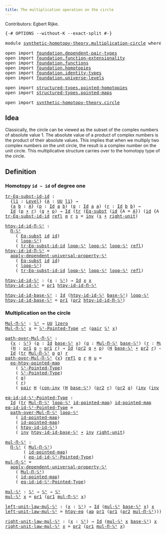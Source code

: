 ```yaml
---
title: The multiplication operation on the circle
---
```


Contributors: Egbert Rijke.

<pre class="Agda"><a id="97" class="Symbol">{-#</a> <a id="101" class="Keyword">OPTIONS</a> <a id="109" class="Pragma">--without-K</a> <a id="121" class="Pragma">--exact-split</a> <a id="135" class="Symbol">#-}</a>

<a id="140" class="Keyword">module</a> <a id="147" href="synthetic-homotopy-theory.multiplication-circle.html" class="Module">synthetic-homotopy-theory.multiplication-circle</a> <a id="195" class="Keyword">where</a>

<a id="202" class="Keyword">open</a> <a id="207" class="Keyword">import</a> <a id="214" href="foundation.dependent-pair-types.html" class="Module">foundation.dependent-pair-types</a>
<a id="246" class="Keyword">open</a> <a id="251" class="Keyword">import</a> <a id="258" href="foundation.function-extensionality.html" class="Module">foundation.function-extensionality</a>
<a id="293" class="Keyword">open</a> <a id="298" class="Keyword">import</a> <a id="305" href="foundation.functions.html" class="Module">foundation.functions</a>
<a id="326" class="Keyword">open</a> <a id="331" class="Keyword">import</a> <a id="338" href="foundation.homotopies.html" class="Module">foundation.homotopies</a>
<a id="360" class="Keyword">open</a> <a id="365" class="Keyword">import</a> <a id="372" href="foundation.identity-types.html" class="Module">foundation.identity-types</a>
<a id="398" class="Keyword">open</a> <a id="403" class="Keyword">import</a> <a id="410" href="foundation.universe-levels.html" class="Module">foundation.universe-levels</a>

<a id="438" class="Keyword">open</a> <a id="443" class="Keyword">import</a> <a id="450" href="structured-types.pointed-homotopies.html" class="Module">structured-types.pointed-homotopies</a>
<a id="486" class="Keyword">open</a> <a id="491" class="Keyword">import</a> <a id="498" href="structured-types.pointed-maps.html" class="Module">structured-types.pointed-maps</a>

<a id="529" class="Keyword">open</a> <a id="534" class="Keyword">import</a> <a id="541" href="synthetic-homotopy-theory.circle.html" class="Module">synthetic-homotopy-theory.circle</a>
</pre>
## Idea

Classically, the circle can be viewed as the subset of the complex numbers of absolute value 1. The absolute value of a product of complex numbers is the product of their absolute values. This implies that when we multiply two complex numbers on the unit circle, the result is a complex number on the unit circle. This multiplicative structure carries over to the homotopy type of the circle.

## Definition

### Homotopy `id ~ id` of degree one

<pre class="Agda"><a id="tr-Eq-subst-id-id"></a><a id="1043" href="synthetic-homotopy-theory.multiplication-circle.html#1043" class="Function">tr-Eq-subst-id-id</a> <a id="1061" class="Symbol">:</a>
  <a id="1065" class="Symbol">{</a><a id="1066" href="synthetic-homotopy-theory.multiplication-circle.html#1066" class="Bound">l1</a> <a id="1069" class="Symbol">:</a> <a id="1071" href="Agda.Primitive.html#597" class="Postulate">Level</a><a id="1076" class="Symbol">}</a> <a id="1078" class="Symbol">{</a><a id="1079" href="synthetic-homotopy-theory.multiplication-circle.html#1079" class="Bound">A</a> <a id="1081" class="Symbol">:</a> <a id="1083" href="foundation-core.universe-levels.html#235" class="Primitive">UU</a> <a id="1086" href="synthetic-homotopy-theory.multiplication-circle.html#1066" class="Bound">l1</a><a id="1088" class="Symbol">}</a> <a id="1090" class="Symbol">→</a>
  <a id="1094" class="Symbol">{</a><a id="1095" href="synthetic-homotopy-theory.multiplication-circle.html#1095" class="Bound">a</a> <a id="1097" href="synthetic-homotopy-theory.multiplication-circle.html#1097" class="Bound">b</a> <a id="1099" class="Symbol">:</a> <a id="1101" href="synthetic-homotopy-theory.multiplication-circle.html#1079" class="Bound">A</a><a id="1102" class="Symbol">}</a> <a id="1104" class="Symbol">(</a><a id="1105" href="synthetic-homotopy-theory.multiplication-circle.html#1105" class="Bound">p</a> <a id="1107" class="Symbol">:</a> <a id="1109" href="foundation-core.identity-types.html#1767" class="Datatype">Id</a> <a id="1112" href="synthetic-homotopy-theory.multiplication-circle.html#1095" class="Bound">a</a> <a id="1114" href="synthetic-homotopy-theory.multiplication-circle.html#1097" class="Bound">b</a><a id="1115" class="Symbol">)</a> <a id="1117" class="Symbol">(</a><a id="1118" href="synthetic-homotopy-theory.multiplication-circle.html#1118" class="Bound">q</a> <a id="1120" class="Symbol">:</a> <a id="1122" href="foundation-core.identity-types.html#1767" class="Datatype">Id</a> <a id="1125" href="synthetic-homotopy-theory.multiplication-circle.html#1095" class="Bound">a</a> <a id="1127" href="synthetic-homotopy-theory.multiplication-circle.html#1095" class="Bound">a</a><a id="1128" class="Symbol">)</a> <a id="1130" class="Symbol">(</a><a id="1131" href="synthetic-homotopy-theory.multiplication-circle.html#1131" class="Bound">r</a> <a id="1133" class="Symbol">:</a> <a id="1135" href="foundation-core.identity-types.html#1767" class="Datatype">Id</a> <a id="1138" href="synthetic-homotopy-theory.multiplication-circle.html#1097" class="Bound">b</a> <a id="1140" href="synthetic-homotopy-theory.multiplication-circle.html#1097" class="Bound">b</a><a id="1141" class="Symbol">)</a> <a id="1143" class="Symbol">→</a>
  <a id="1147" href="foundation-core.identity-types.html#1767" class="Datatype">Id</a> <a id="1150" class="Symbol">(</a><a id="1151" href="synthetic-homotopy-theory.multiplication-circle.html#1105" class="Bound">p</a> <a id="1153" href="foundation-core.identity-types.html#2425" class="Function Operator">∙</a> <a id="1155" href="synthetic-homotopy-theory.multiplication-circle.html#1131" class="Bound">r</a><a id="1156" class="Symbol">)</a> <a id="1158" class="Symbol">(</a><a id="1159" href="synthetic-homotopy-theory.multiplication-circle.html#1118" class="Bound">q</a> <a id="1161" href="foundation-core.identity-types.html#2425" class="Function Operator">∙</a> <a id="1163" href="synthetic-homotopy-theory.multiplication-circle.html#1105" class="Bound">p</a><a id="1164" class="Symbol">)</a> <a id="1166" class="Symbol">→</a> <a id="1168" href="foundation-core.identity-types.html#1767" class="Datatype">Id</a> <a id="1171" class="Symbol">(</a><a id="1172" href="foundation-core.identity-types.html#5702" class="Function">tr</a> <a id="1175" class="Symbol">(</a><a id="1176" href="synthetic-homotopy-theory.circle.html#6613" class="Function">Eq-subst</a> <a id="1185" class="Symbol">(</a><a id="1186" href="foundation-core.functions.html#322" class="Function">id</a> <a id="1189" class="Symbol">{</a><a id="1190" class="Argument">A</a> <a id="1192" class="Symbol">=</a> <a id="1194" href="synthetic-homotopy-theory.multiplication-circle.html#1079" class="Bound">A</a><a id="1195" class="Symbol">})</a> <a id="1198" class="Symbol">(</a><a id="1199" href="foundation-core.functions.html#322" class="Function">id</a> <a id="1202" class="Symbol">{</a><a id="1203" class="Argument">A</a> <a id="1205" class="Symbol">=</a> <a id="1207" href="synthetic-homotopy-theory.multiplication-circle.html#1079" class="Bound">A</a><a id="1208" class="Symbol">}))</a> <a id="1212" href="synthetic-homotopy-theory.multiplication-circle.html#1105" class="Bound">p</a> <a id="1214" href="synthetic-homotopy-theory.multiplication-circle.html#1118" class="Bound">q</a><a id="1215" class="Symbol">)</a> <a id="1217" href="synthetic-homotopy-theory.multiplication-circle.html#1131" class="Bound">r</a>
<a id="1219" href="synthetic-homotopy-theory.multiplication-circle.html#1043" class="Function">tr-Eq-subst-id-id</a> <a id="1237" href="foundation-core.identity-types.html#1820" class="InductiveConstructor">refl</a> <a id="1242" href="synthetic-homotopy-theory.multiplication-circle.html#1242" class="Bound">q</a> <a id="1244" href="synthetic-homotopy-theory.multiplication-circle.html#1244" class="Bound">r</a> <a id="1246" href="synthetic-homotopy-theory.multiplication-circle.html#1246" class="Bound">s</a> <a id="1248" class="Symbol">=</a> <a id="1250" href="foundation-core.identity-types.html#2729" class="Function">inv</a> <a id="1254" class="Symbol">(</a><a id="1255" href="synthetic-homotopy-theory.multiplication-circle.html#1246" class="Bound">s</a> <a id="1257" href="foundation-core.identity-types.html#2425" class="Function Operator">∙</a> <a id="1259" href="foundation-core.identity-types.html#3074" class="Function">right-unit</a><a id="1269" class="Symbol">)</a>

<a id="htpy-id-id-Π-𝕊¹"></a><a id="1272" href="synthetic-homotopy-theory.multiplication-circle.html#1272" class="Function">htpy-id-id-Π-𝕊¹</a> <a id="1288" class="Symbol">:</a>
  <a id="1292" href="synthetic-homotopy-theory.circle.html#13273" class="Function">Π-𝕊¹</a>
    <a id="1301" class="Symbol">(</a> <a id="1303" href="synthetic-homotopy-theory.circle.html#6613" class="Function">Eq-subst</a> <a id="1312" href="foundation-core.functions.html#322" class="Function">id</a> <a id="1315" href="foundation-core.functions.html#322" class="Function">id</a><a id="1317" class="Symbol">)</a>
    <a id="1323" class="Symbol">(</a> <a id="1325" href="synthetic-homotopy-theory.circle.html#12197" class="Postulate">loop-𝕊¹</a><a id="1332" class="Symbol">)</a>
    <a id="1338" class="Symbol">(</a> <a id="1340" href="synthetic-homotopy-theory.multiplication-circle.html#1043" class="Function">tr-Eq-subst-id-id</a> <a id="1358" href="synthetic-homotopy-theory.circle.html#12197" class="Postulate">loop-𝕊¹</a> <a id="1366" href="synthetic-homotopy-theory.circle.html#12197" class="Postulate">loop-𝕊¹</a> <a id="1374" href="synthetic-homotopy-theory.circle.html#12197" class="Postulate">loop-𝕊¹</a> <a id="1382" href="foundation-core.identity-types.html#1820" class="InductiveConstructor">refl</a><a id="1386" class="Symbol">)</a>
<a id="1388" href="synthetic-homotopy-theory.multiplication-circle.html#1272" class="Function">htpy-id-id-Π-𝕊¹</a> <a id="1404" class="Symbol">=</a>
  <a id="1408" href="synthetic-homotopy-theory.circle.html#13450" class="Function">apply-dependent-universal-property-𝕊¹</a>
    <a id="1450" class="Symbol">(</a> <a id="1452" href="synthetic-homotopy-theory.circle.html#6613" class="Function">Eq-subst</a> <a id="1461" href="foundation-core.functions.html#322" class="Function">id</a> <a id="1464" href="foundation-core.functions.html#322" class="Function">id</a><a id="1466" class="Symbol">)</a>
    <a id="1472" class="Symbol">(</a> <a id="1474" href="synthetic-homotopy-theory.circle.html#12197" class="Postulate">loop-𝕊¹</a><a id="1481" class="Symbol">)</a>
    <a id="1487" class="Symbol">(</a> <a id="1489" href="synthetic-homotopy-theory.multiplication-circle.html#1043" class="Function">tr-Eq-subst-id-id</a> <a id="1507" href="synthetic-homotopy-theory.circle.html#12197" class="Postulate">loop-𝕊¹</a> <a id="1515" href="synthetic-homotopy-theory.circle.html#12197" class="Postulate">loop-𝕊¹</a> <a id="1523" href="synthetic-homotopy-theory.circle.html#12197" class="Postulate">loop-𝕊¹</a> <a id="1531" href="foundation-core.identity-types.html#1820" class="InductiveConstructor">refl</a><a id="1535" class="Symbol">)</a>

<a id="htpy-id-id-𝕊¹"></a><a id="1538" href="synthetic-homotopy-theory.multiplication-circle.html#1538" class="Function">htpy-id-id-𝕊¹</a> <a id="1552" class="Symbol">:</a> <a id="1554" class="Symbol">(</a><a id="1555" href="synthetic-homotopy-theory.multiplication-circle.html#1555" class="Bound">x</a> <a id="1557" class="Symbol">:</a> <a id="1559" href="synthetic-homotopy-theory.circle.html#12148" class="Postulate">𝕊¹</a><a id="1561" class="Symbol">)</a> <a id="1563" class="Symbol">→</a> <a id="1565" href="foundation-core.identity-types.html#1767" class="Datatype">Id</a> <a id="1568" href="synthetic-homotopy-theory.multiplication-circle.html#1555" class="Bound">x</a> <a id="1570" href="synthetic-homotopy-theory.multiplication-circle.html#1555" class="Bound">x</a>
<a id="1572" href="synthetic-homotopy-theory.multiplication-circle.html#1538" class="Function">htpy-id-id-𝕊¹</a> <a id="1586" class="Symbol">=</a> <a id="1588" href="foundation-core.dependent-pair-types.html#605" class="Field">pr1</a> <a id="1592" href="synthetic-homotopy-theory.multiplication-circle.html#1272" class="Function">htpy-id-id-Π-𝕊¹</a>

<a id="htpy-id-id-base-𝕊¹"></a><a id="1609" href="synthetic-homotopy-theory.multiplication-circle.html#1609" class="Function">htpy-id-id-base-𝕊¹</a> <a id="1628" class="Symbol">:</a> <a id="1630" href="foundation-core.identity-types.html#1767" class="Datatype">Id</a> <a id="1633" class="Symbol">(</a><a id="1634" href="synthetic-homotopy-theory.multiplication-circle.html#1538" class="Function">htpy-id-id-𝕊¹</a> <a id="1648" href="synthetic-homotopy-theory.circle.html#12173" class="Postulate">base-𝕊¹</a><a id="1655" class="Symbol">)</a> <a id="1657" href="synthetic-homotopy-theory.circle.html#12197" class="Postulate">loop-𝕊¹</a>
<a id="1665" href="synthetic-homotopy-theory.multiplication-circle.html#1609" class="Function">htpy-id-id-base-𝕊¹</a> <a id="1684" class="Symbol">=</a> <a id="1686" href="foundation-core.dependent-pair-types.html#605" class="Field">pr1</a> <a id="1690" class="Symbol">(</a><a id="1691" href="foundation-core.dependent-pair-types.html#617" class="Field">pr2</a> <a id="1695" href="synthetic-homotopy-theory.multiplication-circle.html#1272" class="Function">htpy-id-id-Π-𝕊¹</a><a id="1710" class="Symbol">)</a>
</pre>
### Multiplication on the circle

<pre class="Agda"><a id="Mul-Π-𝕊¹"></a><a id="1759" href="synthetic-homotopy-theory.multiplication-circle.html#1759" class="Function">Mul-Π-𝕊¹</a> <a id="1768" class="Symbol">:</a> <a id="1770" href="synthetic-homotopy-theory.circle.html#12148" class="Postulate">𝕊¹</a> <a id="1773" class="Symbol">→</a> <a id="1775" href="foundation-core.universe-levels.html#235" class="Primitive">UU</a> <a id="1778" href="Agda.Primitive.html#764" class="Primitive">lzero</a>
<a id="1784" href="synthetic-homotopy-theory.multiplication-circle.html#1759" class="Function">Mul-Π-𝕊¹</a> <a id="1793" href="synthetic-homotopy-theory.multiplication-circle.html#1793" class="Bound">x</a> <a id="1795" class="Symbol">=</a> <a id="1797" href="synthetic-homotopy-theory.circle.html#12310" class="Function">𝕊¹-Pointed-Type</a> <a id="1813" href="structured-types.pointed-maps.html#968" class="Function Operator">→*</a> <a id="1816" class="Symbol">(</a><a id="1817" href="foundation-core.dependent-pair-types.html#588" class="InductiveConstructor">pair</a> <a id="1822" href="synthetic-homotopy-theory.circle.html#12148" class="Postulate">𝕊¹</a> <a id="1825" href="synthetic-homotopy-theory.multiplication-circle.html#1793" class="Bound">x</a><a id="1826" class="Symbol">)</a>

<a id="path-over-Mul-Π-𝕊¹"></a><a id="1829" href="synthetic-homotopy-theory.multiplication-circle.html#1829" class="Function">path-over-Mul-Π-𝕊¹</a> <a id="1848" class="Symbol">:</a>
  <a id="1852" class="Symbol">{</a><a id="1853" href="synthetic-homotopy-theory.multiplication-circle.html#1853" class="Bound">x</a> <a id="1855" class="Symbol">:</a> <a id="1857" href="synthetic-homotopy-theory.circle.html#12148" class="Postulate">𝕊¹</a><a id="1859" class="Symbol">}</a> <a id="1861" class="Symbol">(</a><a id="1862" href="synthetic-homotopy-theory.multiplication-circle.html#1862" class="Bound">p</a> <a id="1864" class="Symbol">:</a> <a id="1866" href="foundation-core.identity-types.html#1767" class="Datatype">Id</a> <a id="1869" href="synthetic-homotopy-theory.circle.html#12173" class="Postulate">base-𝕊¹</a> <a id="1877" href="synthetic-homotopy-theory.multiplication-circle.html#1853" class="Bound">x</a><a id="1878" class="Symbol">)</a> <a id="1880" class="Symbol">(</a><a id="1881" href="synthetic-homotopy-theory.multiplication-circle.html#1881" class="Bound">q</a> <a id="1883" class="Symbol">:</a> <a id="1885" href="synthetic-homotopy-theory.multiplication-circle.html#1759" class="Function">Mul-Π-𝕊¹</a> <a id="1894" href="synthetic-homotopy-theory.circle.html#12173" class="Postulate">base-𝕊¹</a><a id="1901" class="Symbol">)</a> <a id="1903" class="Symbol">(</a><a id="1904" href="synthetic-homotopy-theory.multiplication-circle.html#1904" class="Bound">r</a> <a id="1906" class="Symbol">:</a> <a id="1908" href="synthetic-homotopy-theory.multiplication-circle.html#1759" class="Function">Mul-Π-𝕊¹</a> <a id="1917" href="synthetic-homotopy-theory.multiplication-circle.html#1853" class="Bound">x</a><a id="1918" class="Symbol">)</a> <a id="1920" class="Symbol">→</a>
  <a id="1924" class="Symbol">(</a><a id="1925" href="synthetic-homotopy-theory.multiplication-circle.html#1925" class="Bound">H</a> <a id="1927" class="Symbol">:</a> <a id="1929" href="foundation-core.dependent-pair-types.html#605" class="Field">pr1</a> <a id="1933" href="synthetic-homotopy-theory.multiplication-circle.html#1881" class="Bound">q</a> <a id="1935" href="foundation-core.homotopies.html#627" class="Function Operator">~</a> <a id="1937" href="foundation-core.dependent-pair-types.html#605" class="Field">pr1</a> <a id="1941" href="synthetic-homotopy-theory.multiplication-circle.html#1904" class="Bound">r</a><a id="1942" class="Symbol">)</a> <a id="1944" class="Symbol">→</a> <a id="1946" href="foundation-core.identity-types.html#1767" class="Datatype">Id</a> <a id="1949" class="Symbol">(</a><a id="1950" href="foundation-core.dependent-pair-types.html#617" class="Field">pr2</a> <a id="1954" href="synthetic-homotopy-theory.multiplication-circle.html#1881" class="Bound">q</a> <a id="1956" href="foundation-core.identity-types.html#2425" class="Function Operator">∙</a> <a id="1958" href="synthetic-homotopy-theory.multiplication-circle.html#1862" class="Bound">p</a><a id="1959" class="Symbol">)</a> <a id="1961" class="Symbol">(</a><a id="1962" href="synthetic-homotopy-theory.multiplication-circle.html#1925" class="Bound">H</a> <a id="1964" href="synthetic-homotopy-theory.circle.html#12173" class="Postulate">base-𝕊¹</a> <a id="1972" href="foundation-core.identity-types.html#2425" class="Function Operator">∙</a> <a id="1974" href="foundation-core.dependent-pair-types.html#617" class="Field">pr2</a> <a id="1978" href="synthetic-homotopy-theory.multiplication-circle.html#1904" class="Bound">r</a><a id="1979" class="Symbol">)</a> <a id="1981" class="Symbol">→</a>
  <a id="1985" href="foundation-core.identity-types.html#1767" class="Datatype">Id</a> <a id="1988" class="Symbol">(</a><a id="1989" href="foundation-core.identity-types.html#5702" class="Function">tr</a> <a id="1992" href="synthetic-homotopy-theory.multiplication-circle.html#1759" class="Function">Mul-Π-𝕊¹</a> <a id="2001" href="synthetic-homotopy-theory.multiplication-circle.html#1862" class="Bound">p</a> <a id="2003" href="synthetic-homotopy-theory.multiplication-circle.html#1881" class="Bound">q</a><a id="2004" class="Symbol">)</a> <a id="2006" href="synthetic-homotopy-theory.multiplication-circle.html#1904" class="Bound">r</a>
<a id="2008" href="synthetic-homotopy-theory.multiplication-circle.html#1829" class="Function">path-over-Mul-Π-𝕊¹</a> <a id="2027" class="Symbol">{</a><a id="2028" href="synthetic-homotopy-theory.multiplication-circle.html#2028" class="Bound">x</a><a id="2029" class="Symbol">}</a> <a id="2031" href="foundation-core.identity-types.html#1820" class="InductiveConstructor">refl</a> <a id="2036" href="synthetic-homotopy-theory.multiplication-circle.html#2036" class="Bound">q</a> <a id="2038" href="synthetic-homotopy-theory.multiplication-circle.html#2038" class="Bound">r</a> <a id="2040" href="synthetic-homotopy-theory.multiplication-circle.html#2040" class="Bound">H</a> <a id="2042" href="synthetic-homotopy-theory.multiplication-circle.html#2042" class="Bound">u</a> <a id="2044" class="Symbol">=</a>
  <a id="2048" href="structured-types.pointed-homotopies.html#3230" class="Function">eq-htpy-pointed-map</a>
    <a id="2072" class="Symbol">(</a> <a id="2074" href="synthetic-homotopy-theory.circle.html#12310" class="Function">𝕊¹-Pointed-Type</a><a id="2089" class="Symbol">)</a>
    <a id="2095" class="Symbol">(</a> <a id="2097" href="synthetic-homotopy-theory.circle.html#12310" class="Function">𝕊¹-Pointed-Type</a><a id="2112" class="Symbol">)</a>
    <a id="2118" class="Symbol">(</a> <a id="2120" href="synthetic-homotopy-theory.multiplication-circle.html#2036" class="Bound">q</a><a id="2121" class="Symbol">)</a>
    <a id="2127" class="Symbol">(</a> <a id="2129" href="synthetic-homotopy-theory.multiplication-circle.html#2038" class="Bound">r</a><a id="2130" class="Symbol">)</a>
    <a id="2136" class="Symbol">(</a> <a id="2138" href="foundation-core.dependent-pair-types.html#588" class="InductiveConstructor">pair</a> <a id="2143" href="synthetic-homotopy-theory.multiplication-circle.html#2040" class="Bound">H</a> <a id="2145" class="Symbol">(</a><a id="2146" href="foundation-core.identity-types.html#4717" class="Function">con-inv</a> <a id="2154" class="Symbol">(</a><a id="2155" href="synthetic-homotopy-theory.multiplication-circle.html#2040" class="Bound">H</a> <a id="2157" href="synthetic-homotopy-theory.circle.html#12173" class="Postulate">base-𝕊¹</a><a id="2164" class="Symbol">)</a> <a id="2166" class="Symbol">(</a><a id="2167" href="foundation-core.dependent-pair-types.html#617" class="Field">pr2</a> <a id="2171" href="synthetic-homotopy-theory.multiplication-circle.html#2038" class="Bound">r</a><a id="2172" class="Symbol">)</a> <a id="2174" class="Symbol">(</a><a id="2175" href="foundation-core.dependent-pair-types.html#617" class="Field">pr2</a> <a id="2179" href="synthetic-homotopy-theory.multiplication-circle.html#2036" class="Bound">q</a><a id="2180" class="Symbol">)</a> <a id="2182" class="Symbol">(</a><a id="2183" href="foundation-core.identity-types.html#2729" class="Function">inv</a> <a id="2187" class="Symbol">(</a><a id="2188" href="foundation-core.identity-types.html#2729" class="Function">inv</a> <a id="2192" href="foundation-core.identity-types.html#3074" class="Function">right-unit</a> <a id="2203" href="foundation-core.identity-types.html#2425" class="Function Operator">∙</a> <a id="2205" href="synthetic-homotopy-theory.multiplication-circle.html#2042" class="Bound">u</a><a id="2206" class="Symbol">))))</a>

<a id="eq-id-id-𝕊¹-Pointed-Type"></a><a id="2212" href="synthetic-homotopy-theory.multiplication-circle.html#2212" class="Function">eq-id-id-𝕊¹-Pointed-Type</a> <a id="2237" class="Symbol">:</a>
  <a id="2241" href="foundation-core.identity-types.html#1767" class="Datatype">Id</a> <a id="2244" class="Symbol">(</a><a id="2245" href="foundation-core.identity-types.html#5702" class="Function">tr</a> <a id="2248" href="synthetic-homotopy-theory.multiplication-circle.html#1759" class="Function">Mul-Π-𝕊¹</a> <a id="2257" href="synthetic-homotopy-theory.circle.html#12197" class="Postulate">loop-𝕊¹</a> <a id="2265" href="structured-types.pointed-maps.html#3529" class="Function">id-pointed-map</a><a id="2279" class="Symbol">)</a> <a id="2281" href="structured-types.pointed-maps.html#3529" class="Function">id-pointed-map</a>
<a id="2296" href="synthetic-homotopy-theory.multiplication-circle.html#2212" class="Function">eq-id-id-𝕊¹-Pointed-Type</a> <a id="2321" class="Symbol">=</a>
  <a id="2325" href="synthetic-homotopy-theory.multiplication-circle.html#1829" class="Function">path-over-Mul-Π-𝕊¹</a> <a id="2344" href="synthetic-homotopy-theory.circle.html#12197" class="Postulate">loop-𝕊¹</a>
    <a id="2356" class="Symbol">(</a> <a id="2358" href="structured-types.pointed-maps.html#3529" class="Function">id-pointed-map</a><a id="2372" class="Symbol">)</a>
    <a id="2378" class="Symbol">(</a> <a id="2380" href="structured-types.pointed-maps.html#3529" class="Function">id-pointed-map</a><a id="2394" class="Symbol">)</a>
    <a id="2400" class="Symbol">(</a> <a id="2402" href="synthetic-homotopy-theory.multiplication-circle.html#1538" class="Function">htpy-id-id-𝕊¹</a><a id="2415" class="Symbol">)</a>
    <a id="2421" class="Symbol">(</a> <a id="2423" href="foundation-core.identity-types.html#2729" class="Function">inv</a> <a id="2427" href="synthetic-homotopy-theory.multiplication-circle.html#1609" class="Function">htpy-id-id-base-𝕊¹</a> <a id="2446" href="foundation-core.identity-types.html#2425" class="Function Operator">∙</a> <a id="2448" href="foundation-core.identity-types.html#2729" class="Function">inv</a> <a id="2452" href="foundation-core.identity-types.html#3074" class="Function">right-unit</a><a id="2462" class="Symbol">)</a>

<a id="mul-Π-𝕊¹"></a><a id="2465" href="synthetic-homotopy-theory.multiplication-circle.html#2465" class="Function">mul-Π-𝕊¹</a> <a id="2474" class="Symbol">:</a>
  <a id="2478" href="synthetic-homotopy-theory.circle.html#13273" class="Function">Π-𝕊¹</a> <a id="2483" class="Symbol">(</a> <a id="2485" href="synthetic-homotopy-theory.multiplication-circle.html#1759" class="Function">Mul-Π-𝕊¹</a><a id="2493" class="Symbol">)</a>
       <a id="2502" class="Symbol">(</a> <a id="2504" href="structured-types.pointed-maps.html#3529" class="Function">id-pointed-map</a><a id="2518" class="Symbol">)</a>
       <a id="2527" class="Symbol">(</a> <a id="2529" href="synthetic-homotopy-theory.multiplication-circle.html#2212" class="Function">eq-id-id-𝕊¹-Pointed-Type</a><a id="2553" class="Symbol">)</a>
<a id="2555" href="synthetic-homotopy-theory.multiplication-circle.html#2465" class="Function">mul-Π-𝕊¹</a> <a id="2564" class="Symbol">=</a>
  <a id="2568" href="synthetic-homotopy-theory.circle.html#13450" class="Function">apply-dependent-universal-property-𝕊¹</a>
    <a id="2610" class="Symbol">(</a> <a id="2612" href="synthetic-homotopy-theory.multiplication-circle.html#1759" class="Function">Mul-Π-𝕊¹</a><a id="2620" class="Symbol">)</a>
    <a id="2626" class="Symbol">(</a> <a id="2628" href="structured-types.pointed-maps.html#3529" class="Function">id-pointed-map</a><a id="2642" class="Symbol">)</a>
    <a id="2648" class="Symbol">(</a> <a id="2650" href="synthetic-homotopy-theory.multiplication-circle.html#2212" class="Function">eq-id-id-𝕊¹-Pointed-Type</a><a id="2674" class="Symbol">)</a>

<a id="mul-𝕊¹"></a><a id="2677" href="synthetic-homotopy-theory.multiplication-circle.html#2677" class="Function">mul-𝕊¹</a> <a id="2684" class="Symbol">:</a> <a id="2686" href="synthetic-homotopy-theory.circle.html#12148" class="Postulate">𝕊¹</a> <a id="2689" class="Symbol">→</a> <a id="2691" href="synthetic-homotopy-theory.circle.html#12148" class="Postulate">𝕊¹</a> <a id="2694" class="Symbol">→</a> <a id="2696" href="synthetic-homotopy-theory.circle.html#12148" class="Postulate">𝕊¹</a>
<a id="2699" href="synthetic-homotopy-theory.multiplication-circle.html#2677" class="Function">mul-𝕊¹</a> <a id="2706" href="synthetic-homotopy-theory.multiplication-circle.html#2706" class="Bound">x</a> <a id="2708" class="Symbol">=</a> <a id="2710" href="foundation-core.dependent-pair-types.html#605" class="Field">pr1</a> <a id="2714" class="Symbol">(</a><a id="2715" href="foundation-core.dependent-pair-types.html#605" class="Field">pr1</a> <a id="2719" href="synthetic-homotopy-theory.multiplication-circle.html#2465" class="Function">mul-Π-𝕊¹</a> <a id="2728" href="synthetic-homotopy-theory.multiplication-circle.html#2706" class="Bound">x</a><a id="2729" class="Symbol">)</a>

<a id="left-unit-law-mul-𝕊¹"></a><a id="2732" href="synthetic-homotopy-theory.multiplication-circle.html#2732" class="Function">left-unit-law-mul-𝕊¹</a> <a id="2753" class="Symbol">:</a> <a id="2755" class="Symbol">(</a><a id="2756" href="synthetic-homotopy-theory.multiplication-circle.html#2756" class="Bound">x</a> <a id="2758" class="Symbol">:</a> <a id="2760" href="synthetic-homotopy-theory.circle.html#12148" class="Postulate">𝕊¹</a><a id="2762" class="Symbol">)</a> <a id="2764" class="Symbol">→</a> <a id="2766" href="foundation-core.identity-types.html#1767" class="Datatype">Id</a> <a id="2769" class="Symbol">(</a><a id="2770" href="synthetic-homotopy-theory.multiplication-circle.html#2677" class="Function">mul-𝕊¹</a> <a id="2777" href="synthetic-homotopy-theory.circle.html#12173" class="Postulate">base-𝕊¹</a> <a id="2785" href="synthetic-homotopy-theory.multiplication-circle.html#2756" class="Bound">x</a><a id="2786" class="Symbol">)</a> <a id="2788" href="synthetic-homotopy-theory.multiplication-circle.html#2756" class="Bound">x</a>
<a id="2790" href="synthetic-homotopy-theory.multiplication-circle.html#2732" class="Function">left-unit-law-mul-𝕊¹</a> <a id="2811" class="Symbol">=</a> <a id="2813" href="foundation-core.function-extensionality.html#965" class="Function">htpy-eq</a> <a id="2821" class="Symbol">(</a><a id="2822" href="foundation-core.identity-types.html#4003" class="Function">ap</a> <a id="2825" href="foundation-core.dependent-pair-types.html#605" class="Field">pr1</a> <a id="2829" class="Symbol">(</a><a id="2830" href="foundation-core.dependent-pair-types.html#605" class="Field">pr1</a> <a id="2834" class="Symbol">(</a><a id="2835" href="foundation-core.dependent-pair-types.html#617" class="Field">pr2</a> <a id="2839" href="synthetic-homotopy-theory.multiplication-circle.html#2465" class="Function">mul-Π-𝕊¹</a><a id="2847" class="Symbol">)))</a>

<a id="right-unit-law-mul-𝕊¹"></a><a id="2852" href="synthetic-homotopy-theory.multiplication-circle.html#2852" class="Function">right-unit-law-mul-𝕊¹</a> <a id="2874" class="Symbol">:</a> <a id="2876" class="Symbol">(</a><a id="2877" href="synthetic-homotopy-theory.multiplication-circle.html#2877" class="Bound">x</a> <a id="2879" class="Symbol">:</a> <a id="2881" href="synthetic-homotopy-theory.circle.html#12148" class="Postulate">𝕊¹</a><a id="2883" class="Symbol">)</a> <a id="2885" class="Symbol">→</a> <a id="2887" href="foundation-core.identity-types.html#1767" class="Datatype">Id</a> <a id="2890" class="Symbol">(</a><a id="2891" href="synthetic-homotopy-theory.multiplication-circle.html#2677" class="Function">mul-𝕊¹</a> <a id="2898" href="synthetic-homotopy-theory.multiplication-circle.html#2877" class="Bound">x</a> <a id="2900" href="synthetic-homotopy-theory.circle.html#12173" class="Postulate">base-𝕊¹</a><a id="2907" class="Symbol">)</a> <a id="2909" href="synthetic-homotopy-theory.multiplication-circle.html#2877" class="Bound">x</a>
<a id="2911" href="synthetic-homotopy-theory.multiplication-circle.html#2852" class="Function">right-unit-law-mul-𝕊¹</a> <a id="2933" href="synthetic-homotopy-theory.multiplication-circle.html#2933" class="Bound">x</a> <a id="2935" class="Symbol">=</a> <a id="2937" href="foundation-core.dependent-pair-types.html#617" class="Field">pr2</a> <a id="2941" class="Symbol">(</a><a id="2942" href="foundation-core.dependent-pair-types.html#605" class="Field">pr1</a> <a id="2946" href="synthetic-homotopy-theory.multiplication-circle.html#2465" class="Function">mul-Π-𝕊¹</a> <a id="2955" href="synthetic-homotopy-theory.multiplication-circle.html#2933" class="Bound">x</a><a id="2956" class="Symbol">)</a>
</pre>